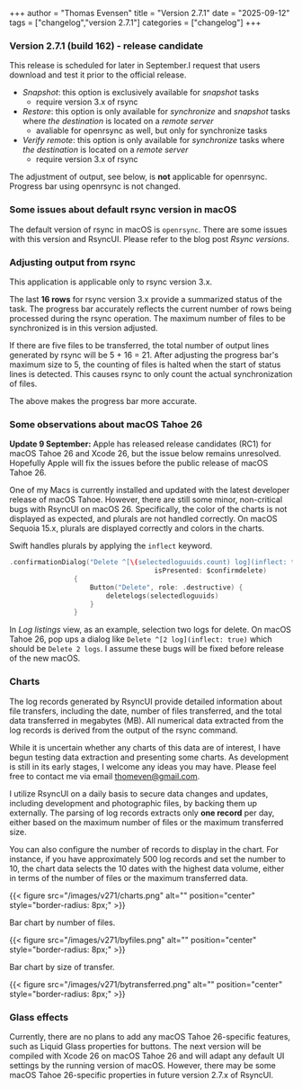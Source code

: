 +++
author = "Thomas Evensen"
title = "Version 2.7.1"
date = "2025-09-12"
tags = ["changelog","version 2.7.1"]
categories = ["changelog"]
+++

### Version 2.7.1 (build 162) - release candidate

This release is scheduled for later in September.I request that users download and test it prior to the official release.

- *Snapshot*: this option is exclusively available for *snapshot* tasks
	- require version 3.x of rsync
- *Restore*: this option is only available for *synchronize* and *snapshot* tasks where *the destination* is located on a *remote server*	
	- avaliable for openrsync as well, but only for synchronize tasks
- *Verify remote*: this option is only available for *synchronize* tasks where *the destination* is located on a *remote server*
	- require version 3.x of rsync

The adjustment of output, see below, is **not** applicable for openrsync. Progress bar using openrsync is not changed.

### Some issues about default rsync version in macOS

The default version of rsync in macOS is `openrsync`. There are some issues with this version and RsyncUI. Please refer to the blog post *Rsync versions*. 

### Adjusting output from rsync

This application is applicable only to rsync version 3.x.

The last **16 rows** for rsync version 3.x provide a summarized status of the task. The progress bar accurately reflects the current number of rows being processed during the rsync operation. The maximum number of files to be synchronized is in this version adjusted. 

If there are five files to be transferred, the total number of output lines generated by rsync will be 5 + 16 = 21. After adjusting the progress bar's maximum size to 5, the counting of files is halted when the start of status lines is detected. This causes rsync to only count the actual synchronization of files. 

The above makes the progress bar more accurate.

### Some observations about macOS Tahoe 26

**Update 9 September:** Apple has released release candidates (RC1) for macOS Tahoe 26 and Xcode 26, but the issue below remains unresolved. Hopefully Apple will fix the issues before the public release of macOS Tahoe 26.

One of my Macs is currently installed and updated with the latest developer release of macOS Tahoe. However, there are still some minor, non-critical bugs with RsyncUI on macOS 26. Specifically, the color of the charts is not displayed as expected, and plurals are not handled correctly. On macOS Sequoia 15.x, plurals are displayed correctly and colors in the charts.

Swift handles plurals by applying the `inflect` keyword.

```swift
.confirmationDialog("Delete ^[\(selectedloguuids.count) log](inflect: true)",
                                    isPresented: $confirmdelete)
                {
                    Button("Delete", role: .destructive) {
                        deletelogs(selectedloguuids)
                    }
                }
```

In *Log listings* view, as an example, selection two logs for delete. On macOS Tahoe 26, pop ups a dialog like `Delete ^[2 log](inflect: true)` which should be `Delete 2 logs`. I assume these bugs will be fixed before release of the new macOS.

### Charts

The log records generated by RsyncUI provide detailed information about file transfers, including the date, number of files transferred, and the total data transferred in megabytes (MB). All numerical data extracted from the log records is derived from the output of the rsync command. 

While it is uncertain whether any charts of this data are of interest, I have begun testing data extraction and presenting some charts. As development is still in its early stages, I welcome any ideas you may have. Please feel free to contact me via email thomeven@gmail.com.

I utilize RsyncUI on a daily basis to secure data changes and updates, including development and photographic files, by backing them up externally. The parsing of log records extracts only **one record** per day, either based on the maximum number of files or the maximum transferred size. 

You can also configure the number of records to display in the chart. For instance, if you have approximately 500 log records and set the number to 10, the chart data selects the 10 dates with the highest data volume, either in terms of the number of files or the maximum transferred data.

{{< figure src="/images/v271/charts.png" alt="" position="center" style="border-radius: 8px;" >}}

Bar chart by number of files.

{{< figure src="/images/v271/byfiles.png" alt="" position="center" style="border-radius: 8px;" >}}

Bar chart by size of transfer.

{{< figure src="/images/v271/bytransferred.png" alt="" position="center" style="border-radius: 8px;" >}}

### Glass effects

Currently, there are no plans to add any macOS Tahoe 26-specific features, such as Liquid Glass properties for buttons. The next version will be compiled with Xcode 26 on macOS Tahoe 26 and will adapt any default UI settings by the running version of macOS. However, there may be some macOS Tahoe 26-specific properties in future version 2.7.x of RsyncUI.
